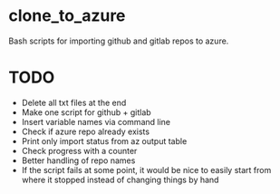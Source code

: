 # clone_to_azure
Bash scripts for importing github and gitlab repos to azure.

# TODO
* Delete all txt files at the end
* Make one script for github + gitlab
* Insert variable names via command line
* Check if azure repo already exists
* Print only import status from az output table
* Check progress with a counter
* Better handling of repo names
* If the script fails at some point, it would be nice to easily start from where it stopped instead of changing things by hand
